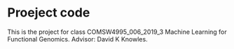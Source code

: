 # Proeject code  
This is the project for class COMSW4995_006_2019_3 Machine Learning for Functional Genomics. 
Advisor: David K Knowles. 
